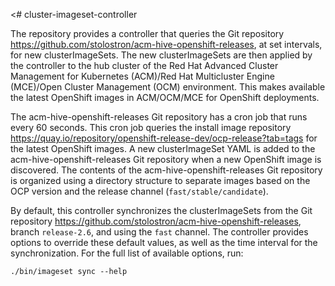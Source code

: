 <# cluster-imageset-controller

The repository provides a controller that queries the Git repository https://github.com/stolostron/acm-hive-openshift-releases, at set intervals, for new clusterImageSets. The new clusterImageSets are then applied by the controller to the hub cluster of the Red Hat Advanced Cluster Management for Kubernetes (ACM)/Red Hat Multicluster Engine (MCE)/Open Cluster Management (OCM) environment. This makes available the latest OpenShift images in ACM/OCM/MCE for OpenShift deployments.

The acm-hive-openshift-releases Git repository has a cron job that runs every 60 seconds. This cron job queries the install image repository https://quay.io/repository/openshift-release-dev/ocp-release?tab=tags for the latest OpenShift images. A new clusterImageSet YAML is added to the acm-hive-openshift-releases Git repository when a new OpenShift image is discovered. The contents of the acm-hive-openshift-releases Git repository is organized using a directory structure to separate images based on the OCP version and the release channel (`fast/stable/candidate`).

By default, this controller synchronizes the clusterImageSets from the Git repository https://github.com/stolostron/acm-hive-openshift-releases, branch `release-2.6`, and using the `fast` channel. The controller provides options to override these default values, as well as the time interval for the synchronization. For the full list of available options, run:

```
./bin/imageset sync --help
```
